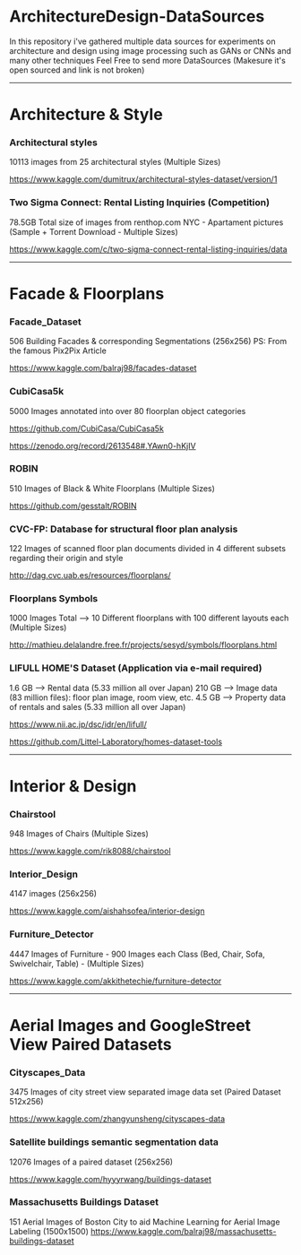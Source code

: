 # ArchitectureDesign-DataSources
In this repository i've gathered multiple data sources for experiments on architecture and design using image processing such as GANs or CNNs and many other techniques
Feel Free to send more DataSources (Makesure it's open sourced and link is not broken)

---------------------------------------------------------------------------------------------------------------------------------
# Architecture & Style

### Architectural styles
10113 images from 25 architectural styles (Multiple Sizes)

https://www.kaggle.com/dumitrux/architectural-styles-dataset/version/1

### Two Sigma Connect: Rental Listing Inquiries (Competition)
78.5GB Total size of images from renthop.com NYC - Apartament pictures (Sample + Torrent Download - Multiple Sizes)

https://www.kaggle.com/c/two-sigma-connect-rental-listing-inquiries/data

---------------------------------------------------------------------------------------------------------------------------------
# Facade & Floorplans

### Facade_Dataset
506 Building Facades & corresponding Segmentations (256x256)
PS: From the famous Pix2Pix Article

https://www.kaggle.com/balraj98/facades-dataset

### CubiCasa5k
5000 Images annotated into over 80 floorplan object categories

https://github.com/CubiCasa/CubiCasa5k

https://zenodo.org/record/2613548#.YAwn0-hKjIV 

### ROBIN 
510 Images of Black & White Floorplans (Multiple Sizes)

https://github.com/gesstalt/ROBIN

### CVC-FP: Database for structural floor plan analysis
122 Images of scanned floor plan documents divided in 4 different subsets  regarding their origin and style

http://dag.cvc.uab.es/resources/floorplans/

### Floorplans Symbols
1000 Images Total --> 10 Different floorplans with 100 different layouts each (Multiple Sizes)

http://mathieu.delalandre.free.fr/projects/sesyd/symbols/floorplans.html

### LIFULL HOME'S Dataset (Application via e-mail required)
1.6 GB  -->  Rental data (5.33 million all over Japan)
210 GB  -->  Image data (83 million files): floor plan image, room view, etc.
4.5 GB  -->  Property data of rentals and sales (5.33 million all over Japan)

https://www.nii.ac.jp/dsc/idr/en/lifull/

https://github.com/Littel-Laboratory/homes-dataset-tools

---------------------------------------------------------------------------------------------------------------------------------
# Interior & Design

### Chairstool
948 Images of Chairs (Multiple Sizes)

https://www.kaggle.com/rik8088/chairstool

### Interior_Design
4147 images (256x256)

https://www.kaggle.com/aishahsofea/interior-design

### Furniture_Detector
4447 Images of Furniture - 900 Images each Class (Bed, Chair, Sofa, Swivelchair, Table) - (Multiple Sizes)

https://www.kaggle.com/akkithetechie/furniture-detector

---------------------------------------------------------------------------------------------------------------------------------
# Aerial Images and GoogleStreet View Paired Datasets

### Cityscapes_Data
3475 Images of city street view separated image data set (Paired Dataset 512x256)

https://www.kaggle.com/zhangyunsheng/cityscapes-data

### Satellite buildings semantic segmentation data
12076 Images of a paired dataset (256x256)

https://www.kaggle.com/hyyyrwang/buildings-dataset

### Massachusetts Buildings Dataset
151 Aerial Images of Boston City to aid Machine Learning for Aerial Image Labeling (1500x1500)
https://www.kaggle.com/balraj98/massachusetts-buildings-dataset

